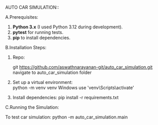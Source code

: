 AUTO CAR SIMULATION::
 
 

A.Prerequisites:
1. **Python 3.x** (I used Python 3.12 during development).
2. **pytest** for running tests.
3. **pip** to install dependencies.

B.Installation Steps:

1. Repo:
     
    git https://github.com/aswathnarayanan-git/auto_car_simulation.git
    navigate to auto_car_simulation folder
     

2. Set up a virtual environment:     
    python -m venv venv
    Windows use 'venv\Scripts\activate'
     

3. Install dependencies:
    pip install -r requirements.txt


C.Running the Simulation:

To test car simulation:
    python -m auto_car_simulation.main

